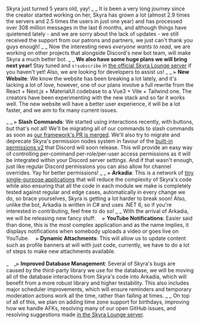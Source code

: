 Skyra just turned 5 years old, yay!
_ _
It is been a very long journey since the creator started working on her, Skyra has grown a lot (almost 2.9 times the servers and 2.5 times the users in just one year) and has processed over 308 million messages in the last 6 months, and although things have quietened lately - and we are sorry about the lack of updates - we still received the support from our patrons and partners, we just can't thank you guys enough!
_ _
Now the interesting news *everyone wants to read*, we are working on other projects that alongside Discord's new bot team, will make Skyra a much better bot.
_ _
**We also have some huge plans we will bring next year!** Stay tuned and `s!subscribe` in [the official Skyra Lounge server](https://join.skyra.pw) if you haven't yet! Also, we are looking for developers to assist us!
_ _
⫸ **New Website**: We know the website has been breaking a lot lately, and it's lacking a lot of love, however, one of our plans involve a full rewrite from the React + Next.js + MaterialUI codebase to a Vue3 + Vite + Tailwind one. The creators have been experimenting with the new stack and so far it works well. The new website will have a better user experience, it will be a lot faster, and we aim to fix many current issues.

_ _
⫸ **Slash Commands**: We started using interactions recently, with buttons, but that's not all! We'll be migrating all of our commands to slash commands as soon as [our framework's PR is merged](https://github.com/sapphiredev/framework/pull/293). We'll also try to migrate and deprecate Skyra's permission nodes system in favour of the [built-in permissions v2](https://msciotti.notion.site/msciotti/Command-Permissions-V2-4d113cb49090409f998f3bd80a06c3bd) that Discord will soon release. This will provide an easy way of controlling per-command per-role/per-user access permissions as it will be integrated within your Discord server settings. And if that wasn't enough, just like regular Discord permissions you can also allow for channel overrides. Yay for better permissions!
_ _
⫸ **Arkadia**: This is a network of [tiny single-purpose applications](https://en.wikipedia.org/wiki/Microservices) that will reduce the complexity of Skyra's code while also ensuring that all the code in each module we make is completely tested against regular and edge cases, automatically in every change we do, so brace yourselves, Skyra is getting a lot harder to break soon! Also, unlike the bot, Arkadia is written in C# and uses .NET 6, so if you're interested in contributing, feel free to do so!
_ _
With the arrival of Arkadia, we will be releasing new fancy stuff:
　⪢ **YouTube Notifications**: Easier said than done, this is the most complex application and as the name implies, it displays notifications when somebody uploads a video or goes live on YouTube.
　⪢ **Dynamic Attachments**: This will allow us to update content such as profile banners at will with just code, currently, we have to do a lot of steps to make new attachments available.

_　_⪢ **Improved Database Management**: Several of Skyra's bugs are caused by the third-party library we use for the database, we will be moving all of the database interactions from Skyra's code into Arkadia, which will benefit from a more robust library and higher testability. This also includes major scheduler improvements, which will ensure reminders and temporary moderation actions work all the time, rather than failing at times.
_ _
On top of all of this, we plan on adding time zone support for birthdays, improving how we handle AFKs, resolving many of our open GitHub issues, and resolving suggestions made [in the Skyra Lounge server](https://join.skyra.pw).
